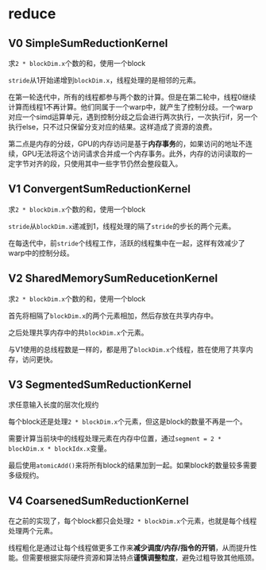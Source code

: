 # reduce

## V0 SimpleSumReductionKernel

求`2 * blockDim.x`个数的和，使用一个block

`stride`从1开始递增到`blockDim.x`，线程处理的是相邻的元素。

在第一轮迭代中，所有的线程都参与两个数的计算。但是在第二轮中，线程0继续计算而线程1不再计算。他们同属于一个warp中，就产生了控制分歧。一个warp对应一个simd运算单元，遇到控制分歧之后会进行两次执行，一次执行if，另一个执行else，只不过只保留分支对应的结果。这样造成了资源的浪费。

第二点是内存的分歧，GPU的内存访问是基于**内存事务**的，如果访问的地址不连续，GPU无法将这个访问请求合并成一个内存事务。此外，内存的访问读取的一定字节对齐的段，只使用其中一些字节仍然会整段载入。

## V1 ConvergentSumReductionKernel

求`2 * blockDim.x`个数的和，使用一个block

`stride`从`blockDim.x`递减到1，线程处理的隔了`stride`的步长的两个元素。

在每迭代中，前`stride`个线程工作，活跃的线程集中在一起，这样有效减少了warp中的控制分歧。

## V2 SharedMemorySumReducetionKernel

求`2 * blockDim.x`个数的和，使用一个block

首先将相隔了`blockDim.x`的两个元素相加，然后存放在共享内存中。

之后处理共享内存中的共`blockDim.x`个元素。

与V1使用的总线程数是一样的，都是用了`blockDim.x`个线程，胜在使用了共享内存，访问更快。

## V3 SegmentedSumReductionKernel

求任意输入长度的层次化规约

每个block还是处理`2 * blockDim.x`个元素，但这是block的数量不再是一个。

需要计算当前块中的线程处理元素在内存中位置，通过`segment = 2 * blockDim.x * blockIdx.x`变量。

最后使用`atomicAdd()`来将所有block的结果加到一起。如果block的数量较多需要多级规约。

## V4 CoarsenedSumReductionKernel

在之前的实现了，每个block都只会处理`2 * blockDim.x`个元素，也就是每个线程处理两个元素。

线程粗化是通过让每个线程做更多工作来**减少调度/内存/指令的开销**，从而提升性能。但需要根据实际硬件资源和算法特点**谨慎调整粒度**，避免过粗导致其他瓶颈。
